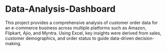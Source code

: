 # Data-Analysis-Dashboard
This project provides a comprehensive analysis of customer order data for an e-commerce business across multiple platforms such as Amazon, Flipkart, Ajio, and Myntra. Using Excel, key insights were derived from sales, customer demographics, and order status to guide data-driven decision-making.
